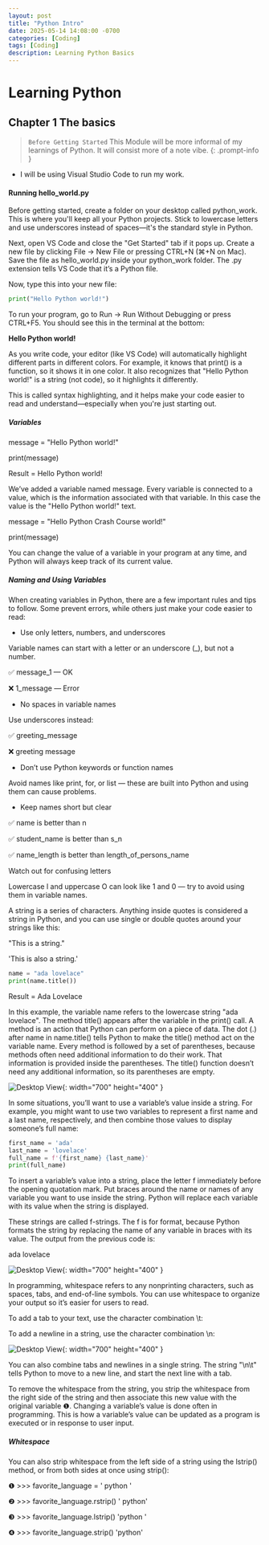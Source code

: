 ```yaml
---
layout: post
title: "Python Intro"
date: 2025-05-14 14:08:00 -0700
categories: [Coding]
tags: [Coding]
description: Learning Python Basics
---
```


# Learning Python

## Chapter 1 The basics

> `Before Getting Started` 
    This Module will be more informal of my learnings of Python. It will consist more of a note vibe.
{: .prompt-info }

- I will be using Visual Studio Code to run my work.

#### Running hello_world.py

Before getting started, create a folder on your desktop called python_work. This is where you'll keep all your Python projects. Stick to lowercase letters and use underscores instead of spaces—it's the standard style in Python.

Next, open VS Code and close the "Get Started" tab if it pops up. Create a new file by clicking File → New File or pressing CTRL+N (⌘+N on Mac). Save the file as hello_world.py inside your python_work folder. The .py extension tells VS Code that it’s a Python file.

Now, type this into your new file:

```python
print("Hello Python world!")
```

To run your program, go to Run → Run Without Debugging or press CTRL+F5. You should see this in the terminal at the bottom:

**Hello Python world!**

As you write code, your editor (like VS Code) will automatically highlight different parts in different colors. For example, it knows that print() is a function, so it shows it in one color. It also recognizes that "Hello Python world!" is a string (not code), so it highlights it differently.

This is called syntax highlighting, and it helps make your code easier to read and understand—especially when you're just starting out.

##### Variables

message = "Hello Python world!"

print(message)

Result = Hello Python world!

We’ve added a variable named message. Every variable is connected to a value, which is the information associated with that variable. In this case the value is the "Hello Python world!" text.

message = "Hello Python Crash Course world!"

print(message)

You can change the value of a variable in your program at any time, and Python will always keep track of its current value.

##### Naming and Using Variables

When creating variables in Python, there are a few important rules and tips to follow. Some prevent errors, while others just make your code easier to read:

- Use only letters, numbers, and underscores

Variable names can start with a letter or an underscore (_), but not a number.

✅ message_1 — OK

❌ 1_message — Error

- No spaces in variable names

Use underscores instead:

✅ greeting_message

❌ greeting message

- Don’t use Python keywords or function names

Avoid names like print, for, or list — these are built into Python and using 
them can cause problems.

- Keep names short but clear

✅ name is better than n

✅ student_name is better than s_n

✅ name_length is better than length_of_persons_name

Watch out for confusing letters

Lowercase l and uppercase O can look like 1 and 0 — try to avoid using them in variable names.

A string is a series of characters. Anything inside quotes is considered a string in Python, and you can use single or double quotes around your strings like this:

"This is a string."

'This is also a string.'

```python
name = "ada lovelace"
print(name.title())
```

Result = Ada Lovelace

In this example, the variable name refers to the lowercase string "ada lovelace". The method title() appears after the variable in the print() call. A method is an action that Python can perform on a piece of data. The dot (.) after name in name.title() tells Python to make the title() method act on the variable name. Every method is followed by a set of parentheses, because methods often need additional information to do their work. That information is provided inside the parentheses. The title() function doesn’t need any additional information, so its parentheses are empty.

![Desktop View](/assets/img/python/ada_example-1.png){: width="700" height="400" }

In some situations, you’ll want to use a variable’s value inside a string. For example, you might want to use two variables to represent a first name and a last name, respectively, and then combine those values to display someone’s full name:

```python
first_name = 'ada'
last_name = 'lovelace'
full_name = f'{first_name} {last_name}'
print(full_name)
```

To insert a variable’s value into a string, place the letter f immediately before the opening quotation mark. Put braces around the name or names of any variable you want to use inside the string. Python will replace each variable with its value when the string is displayed.

These strings are called f-strings. The f is for format, because Python formats the string by replacing the name of any variable in braces with its value. The output from the previous code is:

ada lovelace

![Desktop View](/assets/img/python/ada_example-2.png){: width="700" height="400" }

In programming, whitespace refers to any nonprinting characters, such as spaces, tabs, and end-of-line symbols. You can use whitespace to organize your output so it’s easier for users to read.

To add a tab to your text, use the character combination \t:

To add a newline in a string, use the character combination \n:

![Desktop View](/assets/img/python/ada_example-3.png){: width="700" height="400" }

You can also combine tabs and newlines in a single string. The string "\n\t" tells Python to move to a new line, and start the next line with a tab. 

To remove the whitespace from the string, you strip the whitespace from the right side of the string and then associate this new value with the original variable ❶. Changing a variable’s value is done often in programming. This is how a variable’s value can be updated as a program is executed or in response to user input.

##### Whitespace

You can also strip whitespace from the left side of a string using the lstrip() method, or from both sides at once using strip():

❶ >>> favorite_language = ' python '

❷ >>> favorite_language.rstrip()
' python'

❸ >>> favorite_language.lstrip()
'python '

❹ >>> favorite_language.strip()
'python'

